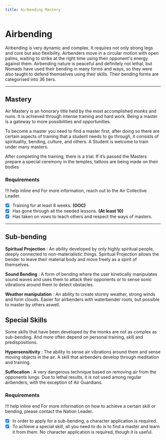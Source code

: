 ```yaml
---
title: Airbending Mastery
---
```


# Airbending

Airbending is very dynamic and complex. It requires not only strong legs and core but also flexibility. Airbenders move in a circular motion with open palms, waiting to strike at the right time using their opponent's energy against them. Airbending nature is peaceful and definitely not lethal, but Nomads have used their bending in many forms and ways, so they were also taught to defend themselves using their skills. Their bending forms are categorised into 36 tiers.
* * *

## Mastery

Air Mastery is an honorary title held by the most accomplished monks and nuns. 
It is achieved through intense training and hard work. 
Being a master is a gateway to more possibilities and opportunities. 


To become a master you need to find a master first, after doing so there are certain aspects of training that a student needs to go through, it consists of spirituality, bending, culture, and others. A Student is welcome to train under many masters.


After completing the training, there is a trial. If it’s passed the Masters prepare a special ceremony in the temples, tattoos are being made on their bodies

### Requirements

!!! help inline end
    For more information, reach out to the Air Collective Leader.

- [x] Training for at least 8 weeks. **(OOC)**
- [x] Has gone through all the needed lessons. **(At least 10)**
- [x] Has taken on vows to teach others and respect the ways of masters.

* * *

## Sub-bending

**Spiritual Projection**
:   An ability developed by only highly spiritual people, deeply connected to non-materialistic things. Spiritual Projection allows the bender to leave their material body and move freely as a spirit of themselves.

**Sound Bending**
:   A form of bending where the user kinetically manipulates sound waves and uses them to attack their opponents or to sense sonic vibrations around them to detect obstacles.

**Weather manipulation**
:   An ability to create stormy weather, strong winds and form clouds. Easier for airbenders with waterbender roots, but possible to master by others aswell.

## Special Skills

Some skills that have been developed by the monks are not as complex as sub-bending. And more often depend on personal training, skill and predispositions.

**Hypersensitivity**
:   The ability to sense air vibrations around them and sense moving objects in the air. A skill that airbenders develop through meditation and training.

**Suffocation**
:   A very dangerous technique based on removing air from the opponents lungs. Due to lethal results, it is not used among regular airbenders, with the exception of Air Guardians.

### Requirements

!!! help inline end
    For more information on how to achieve a certain skill or bending, please contact the Nation Leader.

- [x] In order to apply for a sub-bending, a character application is required.
- [x] To achieve a special skill, all you need to do is to find a master and learn it from them. No character application is required, though it is useful.
